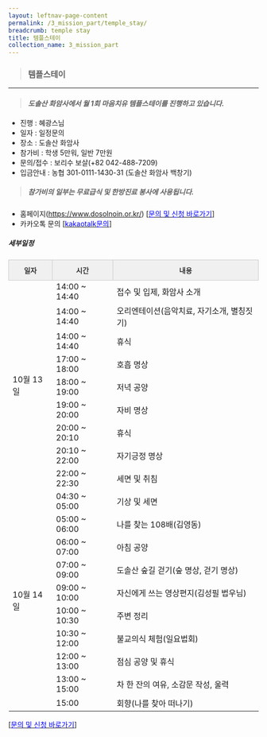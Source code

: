 ```yaml
---
layout: leftnav-page-content
permalink: /3_mission_part/temple_stay/
breadcrumb: temple stay
title: 템플스테이
collection_name: 3_mission_part
---
```


> ### **템플스테이**

---

> #### *도솔산 화암사에서 월 1회 마음치유 템플스테이를 진행하고 있습니다.*

* 진행 : 혜광스님
* 일자 : 일정문의
* 장소 : 도솔산 화암사
* 참가비 : 학생 5만워, 일반 7만원
* 문의/접수 : 보리수 보살(+82 042-488-7209)
* 입금안내 : 농협 301-0111-1430-31 (도솔산 화암사 백창기)

> ##### *참가비의 일부는 무료급식 및 한방진료 봉사에 사용됩니다.*
* 홈페이지(https://www.dosolnoin.or.kr/) [[<span style="color:blue">문의 및 신청 바로가기</span>] ](/1_0_templeNews/questions/)
* 카카오톡 문의 [[<span style="color:blue">kakaotalk문의</span>]](https://pf.kakao.com/_cBGaK/chat)

<!--
![image]({{site.baseurl}}/images/religious_part/sub02_textual_06.jpg)


[[<span style="color:blue">문의 및 신청 바로가기</span>] ](/1_0_templeNews/questions/)
-->

##### **세부일정**


<style type="text/css">
.ttg th{background-color:#f0f0f0;border-color:#ccc;border-style:solid;border-width:1px;color:#333; font-family:Arial, sans-serif; font-size:14px;font-weight:normal;overflow:hidden;padding:10px 5px;word-break:normal;}
.ttg .ttg-vbic{border-color:#ccc;font-weight:bold; text-align:center;vertical-align:top}
</style>

<table class="ttg">
<thead>
  <tr>
    <th class="ttg-vbic">일자</th>
    <th class="ttg-vbic">시간</th>
    <th class="ttg-vbic">내용</th>    
  </tr>
</thead>
<tbody>
<tr>
    <td rowspan="9"> 10월 13일 </td>
    <td> 14:00 ~ 14:40 </td>
    <td> 접수 및 입제, 화암사 소개 </td>
</tr>
<tr>    
    <td> 14:00 ~ 14:40 </td>
    <td> 오리엔테이션(음악치료, 자기소개, 별칭짓기) </td>
</tr>
<tr>    
    <td> 14:00 ~ 14:40 </td>
    <td> 휴식 </td>
</tr>
<tr>
    <td> 17:00 ~ 18:00 </td>
    <td> 호흡 명상 </td>
</tr>
<tr>
    <td> 18:00 ~ 19:00 </td>
    <td> 저녁 공양 </td>
</tr>
<tr>
    <td> 19:00 ~ 20:00 </td>
    <td> 자비 명상 </td>
</tr>
<tr>
    <td> 20:00 ~ 20:10 </td>
    <td> 휴식 </td>
</tr>
<tr>
    <td> 20:10 ~ 22:00 </td>
    <td> 자기긍정 명상 </td>
</tr>
<tr>
    <td> 22:00 ~ 22:30 </td>
    <td> 세면 및 취침 </td>
</tr>
<tr>
    <td style='border-color:#9b9b9b;' rowspan="10"> 10월 14일 </td>
    <td> 04:30 ~ 05:00 </td>
    <td> 기상 및 세면 </td>
</tr>
<tr>
    <td> 05:00 ~ 06:00 </td>
    <td> 나를 찾는 108배(김영동) </td>
</tr>
<tr>
    <td> 06:00 ~ 07:00 </td>
    <td> 아침 공양 </td>
</tr>
<tr>
    <td> 07:00 ~ 09:00 </td>
    <td> 도솔산 숲길 걷기(숲 명상, 걷기 명상) </td>
</tr>
<tr>
    <td> 09:00 ~ 10:00 </td>
    <td> 자신에게 쓰는 영상편지(김성필 법우님) </td>
</tr>
<tr>
    <td> 10:00 ~ 10:30 </td>
    <td> 주변 정리 </td>
</tr>
<tr>
    <td> 10:30 ~ 12:00 </td>
    <td> 불교의식 체험(일요법회) </td>
</tr>
<tr>
    <td> 12:00 ~ 13:00 </td>
    <td> 점심 공양 및 휴식 </td>
</tr>
<tr>
    <td> 13:00 ~ 15:00 </td>
    <td> 차 한 잔의 여유, 소감문 작성, 울력 </td>
</tr>
<tr style='border-color:#9b9b9b; border-bottom:solid; border-width:1px;'>
    <td> 15:00 </td>
    <td> 회향(나를 찾아 떠나기) </td>
</tr>
</tbody>
</table>


[[<span style="color:blue">문의 및 신청 바로가기</span>] ](/1_0_templeNews/questions/)
